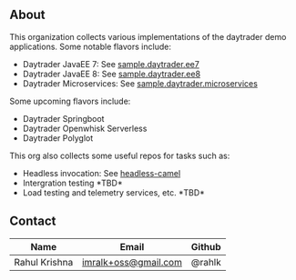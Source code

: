 ## About

This organization collects various implementations of the daytrader demo applications. Some notable flavors include: 

- Daytrader JavaEE 7: See [sample.daytrader.ee7](https://github.com/sample-daytrader/sample.daytrader.ee7)
- Daytrader JavaEE 8: See [sample.daytrader.ee8](https://github.com/sample-daytrader/sample.daytrader.ee8)
- Daytrader Microservices: See [sample.daytrader.microservices](https://github.com/sample-daytrader/sample.daytrader.microservices)

Some upcoming flavors include:

- Daytrader Springboot 
- Daytrader Openwhisk Serverless 
- Daytrader Polyglot 

This org also collects some useful repos for tasks such as: 

- Headless invocation: See [headless-camel](https://github.com/sample-daytrader/headless-camel) 
- Intergration testing \*TBD\*
- Load testing and telemetry services, etc. \*TBD\*

## Contact 
|      Name     |         Email        | Github |
|---------------|----------------------|--------|
| Rahul Krishna | imralk+oss@gmail.com | @rahlk |
